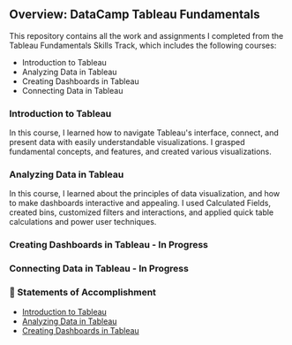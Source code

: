 ## Overview: DataCamp Tableau Fundamentals
This repository contains all the work and assignments I completed from the Tableau Fundamentals Skills Track, which includes the following courses:

- Introduction to Tableau
- Analyzing Data in Tableau
- Creating Dashboards in Tableau
- Connecting Data in Tableau

### Introduction to Tableau
In this course, I learned how to navigate Tableau's interface, connect, and present data with easily understandable visualizations. I grasped fundamental concepts, and features, and created various visualizations.

### Analyzing Data in Tableau
In this course, I learned about the principles of data visualization, and how to make dashboards interactive and appealing. I used Calculated Fields, created bins, customized filters and interactions, and applied quick table calculations and power user techniques.    

### Creating Dashboards in Tableau - In Progress

### Connecting Data in Tableau - In Progress
  
### 📃 Statements of Accomplishment
- [Introduction to Tableau](https://github.com/englands/Tableau/blob/main/DataCamp/Tableau%20Fundamentals/Statements%20of%20Accomplishment/1.%20Introduction%20to%20Tableau%20Statement%20of%20Accomplishment.pdf)
- [Analyzing Data in Tableau](https://github.com/englands/Tableau/blob/main/DataCamp/Tableau%20Fundamentals/Statements%20of%20Accomplishment/2.%20Analyzing%20Data%20in%20Tableau%20Statement%20of%20Accomplishment.pdf)
- [Creating Dashboards in Tableau](https://github.com/englands/Tableau/blob/main/DataCamp/Tableau%20Fundamentals/Creating%20Dashboards%20in%20Tableau/Certificate/creating-dashboards-in-tableau-certificate.pdf)
